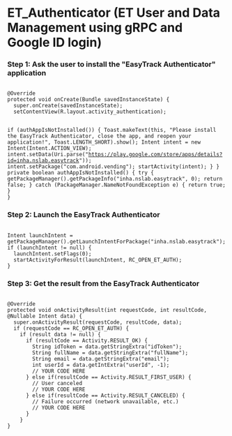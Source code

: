 # ET_Authenticator (ET User and Data Management using gRPC and Google ID login)
<h3>Step 1: Ask the user to install the "EasyTrack Authenticator" application</h3>
<code>
@Override
protected void onCreate(Bundle savedInstanceState) {
  super.onCreate(savedInstanceState);
  setContentView(R.layout.activity_authentication);
  
  if (authAppIsNotInstalled()) {
    Toast.makeText(this, "Please install the EasyTrack Authenticator, close the app, and reopen your application!", Toast.LENGTH_SHORT).show();
    Intent intent = new Intent(Intent.ACTION_VIEW);
    intent.setData(Uri.parse("https://play.google.com/store/apps/details?id=inha.nslab.easytrack"));
    intent.setPackage("com.android.vending");
    startActivity(intent);
  }
}
private boolean authAppIsNotInstalled() {
  try {
    getPackageManager().getPackageInfo("inha.nslab.easytrack", 0);
    return false;
  } catch (PackageManager.NameNotFoundException e) {
    return true;
  }
}
</code>

<h3>Step 2: Launch the EasyTrack Authenticator</h3>
<code>
Intent launchIntent = getPackageManager().getLaunchIntentForPackage("inha.nslab.easytrack");
if (launchIntent != null) {
  launchIntent.setFlags(0);
  startActivityForResult(launchIntent, RC_OPEN_ET_AUTH);
}
</code>

<h3>Step 3: Get the result from the EasyTrack Authenticator</h3>
<code>
@Override
protected void onActivityResult(int requestCode, int resultCode, @Nullable Intent data) {
  super.onActivityResult(requestCode, resultCode, data);
  if (requestCode == RC_OPEN_ET_AUTH) {
    if (result data != null) {
      if (resultCode == Activity.RESULT_OK) {
        String idToken = data.getStringExtra("idToken");
        String fullName = data.getStringExtra("fullName");
        String email = data.getStringExtra("email");
        int userId = data.getIntExtra("userId", -1);
        // YOUR CODE HERE
      } else if(resultCode == Activity.RESULT_FIRST_USER) {
        // User canceled
        // YOUR CODE HERE
      } else if(resultCode == Activity.RESULT_CANCELED) {
        // Failure occurred (network unavailable, etc.)
        // YOUR CODE HERE
      }
    }
}
</code>

<style>
code {
  display: block;
  white-space: pre-wrap;
}
</style>
